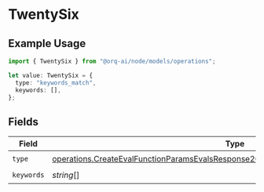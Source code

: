 # TwentySix

## Example Usage

```typescript
import { TwentySix } from "@orq-ai/node/models/operations";

let value: TwentySix = {
  type: "keywords_match",
  keywords: [],
};
```

## Fields

| Field                                                                                                                                                                                          | Type                                                                                                                                                                                           | Required                                                                                                                                                                                       | Description                                                                                                                                                                                    |
| ---------------------------------------------------------------------------------------------------------------------------------------------------------------------------------------------- | ---------------------------------------------------------------------------------------------------------------------------------------------------------------------------------------------- | ---------------------------------------------------------------------------------------------------------------------------------------------------------------------------------------------- | ---------------------------------------------------------------------------------------------------------------------------------------------------------------------------------------------- |
| `type`                                                                                                                                                                                         | [operations.CreateEvalFunctionParamsEvalsResponse200ApplicationJSONResponseBody526Type](../../models/operations/createevalfunctionparamsevalsresponse200applicationjsonresponsebody526type.md) | :heavy_check_mark:                                                                                                                                                                             | N/A                                                                                                                                                                                            |
| `keywords`                                                                                                                                                                                     | *string*[]                                                                                                                                                                                     | :heavy_check_mark:                                                                                                                                                                             | N/A                                                                                                                                                                                            |